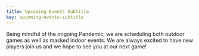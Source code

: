 ```yaml
---
title: Upcoming Events Subtitle
key: upcoming-events-subtitle
---
```

Being mindful of the ongoing Pandemic, we are scheduling both outdoor games as well as masked indoor events. 
We are always excited to have new players join us and we hope to see you at our next game!